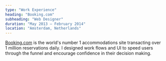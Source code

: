 ```yaml
---
type: "Work Experience"
heading: "Booking.com"
subheading: "Web Designer"
duration: "May 2013 – February 2014"
location: "Amsterdam, Netherlands"
---
```


[Booking.com](http://booking.com) is the world's number 1 accommodations site transacting over 1 million reservations daily. I designed work flows and UI to speed users through the funnel and encourage confidence in their decision making.

